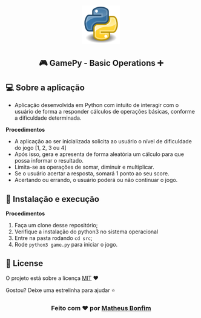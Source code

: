 <h1 align="center">
  <img alt="automato" src=".github/python.png" width="20%"/>
</h1>

<h2 align="center">
  🎮 GamePy - Basic Operations ➕  
</h2>

<!-- Tópicos -->

## 💻 Sobre a aplicação
- Aplicação desenvolvida em Python com intuito de interagir com o usuário de forma a responder cálculos de operações básicas, conforme a dificuldade determinada.

<p><strong>Procedimentos</strong></p>

- A aplicação ao ser inicializada solicita ao usuário o nível de dificuldade do jogo [1, 2, 3 ou 4]
- Após isso, gera e apresenta de forma aleatória um cálculo para que possa informar o resultado.
- Limita-se as operações de somar, diminuir e multiplicar.
- Se o usuário acertar a resposta, somará 1 ponto ao seu score.
- Acertando ou errando, o usuário poderá ou não continuar o jogo.

## 🚀 Instalação e execução

 <p><strong>Procedimentos</strong></p>

1. Faça um clone desse repositório;
2. Verifique a instalação do python3 no sistema operacional
3. Entre na pasta rodando `cd src`;
4. Rode `python3 game.py` para iniciar o jogo.

## :memo: License

O projeto está sobre a licença [MIT](./LICENSE) ❤️ 

Gostou? Deixe uma estrelinha para ajudar ⭐

<!-- Mensagem final -->
<h3 align="center">
Feito com ❤️ por <a href="https://www.linkedin.com/in/matheus-de-farias-bonfim-448667169/">Matheus Bonfim</a>
</h3>
